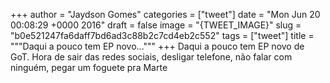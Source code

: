 
+++
author = "Jaydson Gomes"
categories = ["tweet"]
date = "Mon Jun 20 00:08:29 +0000 2016"
draft = false
image = "{TWEET_IMAGE}"
slug = "b0e521247fa6daff7bd6ad3c88b2c7cd4eb2c552"
tags = ["tweet"]
title = """Daqui a pouco tem EP novo..."""
+++
Daqui a pouco tem EP novo de GoT. Hora de sair das redes sociais, desligar telefone, não falar com ninguém, pegar um foguete pra Marte
